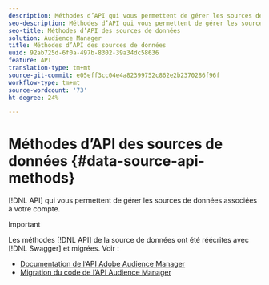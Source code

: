 ```yaml
---
description: Méthodes d’API qui vous permettent de gérer les sources de données associées à votre compte.
seo-description: Méthodes d’API qui vous permettent de gérer les sources de données associées à votre compte.
seo-title: Méthodes d’API des sources de données
solution: Audience Manager
title: Méthodes d’API des sources de données
uuid: 92ab725d-6f0a-497b-8302-39a34dc58636
feature: API
translation-type: tm+mt
source-git-commit: e05eff3cc04e4a82399752c862e2b2370286f96f
workflow-type: tm+mt
source-wordcount: '73'
ht-degree: 24%

---
```



# Méthodes d’API des sources de données {#data-source-api-methods}

[!DNL API] qui vous permettent de gérer les sources de données associées à votre compte.

<!-- c_rest_data_sources.xml -->

>[!IMPORTANT]
>
>Les méthodes [!DNL API] de la source de données ont été réécrites avec [!DNL Swagger] et migrées. Voir :
>
>* [Documentation de l’API Adobe Audience Manager](https://bank.demdex.com/portal/swagger/index.html)
>* [Migration du code de l’API Audience Manager](../../api/api-swagger-migration.md)
>
